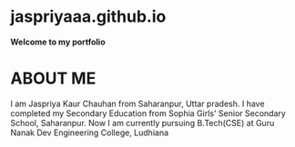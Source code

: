 # jaspriyaaa.github.io
**Welcome to my portfolio**
# ABOUT ME
I am Jaspriya Kaur Chauhan from Saharanpur, Uttar pradesh. I have completed my Secondary Education from Sophia Girls' Senior Secondary School, Saharanpur. Now I am currently pursuing B.Tech(CSE) at Guru Nanak Dev Engineering College, Ludhiana


